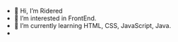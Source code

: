 - 👋 Hi, I’m Ridered
- 👀 I’m interested in FrontEnd.
- 🌱 I’m currently learning HTML, CSS, JavaScript, Java.
- 
<!--
- 💞️ I’m looking to collaborate on ...
- 📫 How to reach me ...
-->

<!---
ridered0514/ridered0514 is a ✨ special ✨ repository because its `README.md` (this file) appears on your GitHub profile.
You can click the Preview link to take a look at your changes.
--->
